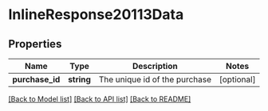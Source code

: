 # InlineResponse20113Data

## Properties
Name | Type | Description | Notes
------------ | ------------- | ------------- | -------------
**purchase_id** | **string** | The unique id of the purchase | [optional] 

[[Back to Model list]](../../README.md#documentation-for-models) [[Back to API list]](../../README.md#documentation-for-api-endpoints) [[Back to README]](../../README.md)

